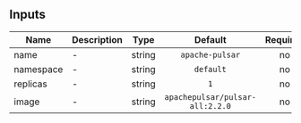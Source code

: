 ## Inputs

| Name | Description | Type | Default | Required |
|------|-------------|:----:|:-----:|:-----:|
| name | - | string | `apache-pulsar` | no |
| namespace | - | string | `default` | no |
| replicas | - | string | `1` | no |
| image | - | string | `apachepulsar/pulsar-all:2.2.0` | no |

